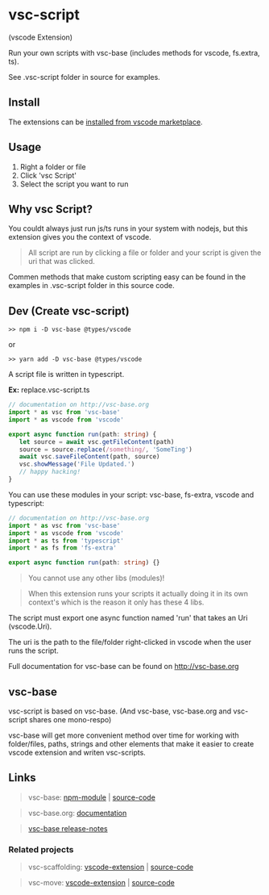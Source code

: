 # vsc-script

(vscode Extension)

Run your own scripts with vsc-base (includes methods for vscode, fs.extra, ts).

See .vsc-script folder in source for examples.

## Install

The extensions can be [installed from vscode marketplace](https://marketplace.visualstudio.com/items?itemName=alfnielsen.vsc-script).

## Usage

1. Right a folder or file
2. Click 'vsc Script'
3. Select the script you want to run

## Why vsc Script?

You couldt always just run js/ts runs in your system with nodejs,
but this extension gives you the context of vscode.

> All script are run by clicking a file or folder and your script is given the uri that was clicked.

Commen methods that make custom scripting easy can be found in the examples in .vsc-script folder in this source code.

## Dev (Create vsc-script)

```
>> npm i -D vsc-base @types/vscode
```

or

```
>> yarn add -D vsc-base @types/vscode
```

A script file is written in typescript.

**Ex:** replace.vsc-script.ts

```typescript
// documentation on http://vsc-base.org
import * as vsc from 'vsc-base'
import * as vscode from 'vscode'

export async function run(path: string) {
   let source = await vsc.getFileContent(path)
   source = source.replace(/something/, 'SomeTing')
   await vsc.saveFileContent(path, source)
   vsc.showMessage('File Updated.')
   // happy hacking!
}
```

You can use these modules in your script: vsc-base, fs-extra, vscode and typescript:

```typescript
// documentation on http://vsc-base.org
import * as vsc from 'vsc-base'
import * as vscode from 'vscode'
import * as ts from 'typescript'
import * as fs from 'fs-extra'

export async function run(path: string) {}
```

> You cannot use any other libs (modules)!

> When this extension runs your scripts it actually doing it in its own context's which is the reason it only has these 4 libs.

The script must export one async function named 'run' that takes an Uri (vscode.Uri).

The uri is the path to the file/folder right-clicked in vscode when the user runs the script.

Full documentation for vsc-base can be found on http://vsc-base.org

## vsc-base

vsc-script is based on vsc-base. (And vsc-base, vsc-base.org and vsc-script shares one mono-respo)

vsc-base will get more convenient method over time for working with folder/files,
paths, strings and other elements that make it easier to create vscode extension and writen vsc-scripts.

## Links

> vsc-base: [npm-module](https://www.npmjs.com/package/vsc-base) | [source-code](https://github.com/alfnielsen/vsc-base)

> vsc-base.org: [documentation](http://vsc-base.org)

> [vsc-base release-notes](https://github.com/alfnielsen/vsc-base/wiki/Release-notes)

### Related projects

> vsc-scaffolding: [vscode-extension](https://marketplace.visualstudio.com/items?itemName=alfnielsen.vsc-scafolding) | [source-code](https://github.com/alfnielsen/vsc-scaffolding)

> vsc-move: [vscode-extension](https://marketplace.visualstudio.com/items?itemName=alfnielsen.vsc-move) | [source-code](https://github.com/alfnielsen/vsc-move)
